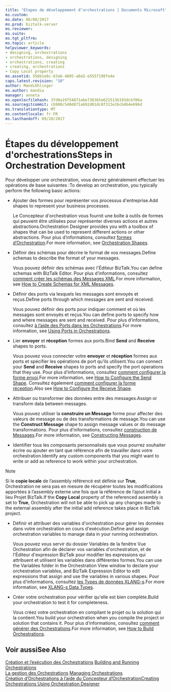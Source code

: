 ```yaml
---
title: "Étapes de développement d’orchestrations | Documents Microsoft"
ms.custom: 
ms.date: 06/08/2017
ms.prod: biztalk-server
ms.reviewer: 
ms.suite: 
ms.tgt_pltfrm: 
ms.topic: article
helpviewer_keywords:
- designing, orchestrations
- orchestrations, designing
- orchestrations, creating
- creating, orchestrations
- Copy Local property
ms.assetid: 556b1e6c-63a6-4805-a0a5-e555f198fe4e
caps.latest.revision: "10"
author: MandiOhlinger
ms.author: mandia
manager: anneta
ms.openlocfilehash: 3fd0a19754871a6e736365e622513b193dcbf06a
ms.sourcegitcommit: cb908c540d8f1a692d01dc8f313e16cb4b4e696d
ms.translationtype: MT
ms.contentlocale: fr-FR
ms.lasthandoff: 09/20/2017
---
```

# <a name="steps-in-orchestration-development"></a><span data-ttu-id="10ae5-102">Étapes du développement d'orchestrations</span><span class="sxs-lookup"><span data-stu-id="10ae5-102">Steps in Orchestration Development</span></span>
<span data-ttu-id="10ae5-103">Pour développer une orchestration, vous devrez généralement effectuer les opérations de base suivantes :</span><span class="sxs-lookup"><span data-stu-id="10ae5-103">To develop an orchestration, you typically perform the following basic actions:</span></span>  
  
-   <span data-ttu-id="10ae5-104">Ajouter des formes pour représenter vos processus d'entreprise.</span><span class="sxs-lookup"><span data-stu-id="10ae5-104">Add shapes to represent your business processes.</span></span>  
  
     <span data-ttu-id="10ae5-105">Le Concepteur d'orchestration vous fournit une boîte à outils de formes qui peuvent être utilisées pour représenter diverses actions et autres abstractions.</span><span class="sxs-lookup"><span data-stu-id="10ae5-105">Orchestration Designer provides you with a toolbox of shapes that can be used to represent different actions or other abstractions.</span></span> <span data-ttu-id="10ae5-106">Pour plus d’informations, consultez [formes d’Orchestration](../core/orchestration-shapes.md).</span><span class="sxs-lookup"><span data-stu-id="10ae5-106">For more information, see [Orchestration Shapes](../core/orchestration-shapes.md).</span></span>  
  
-   <span data-ttu-id="10ae5-107">Définir des schémas pour décrire le format de vos messages.</span><span class="sxs-lookup"><span data-stu-id="10ae5-107">Define schemas to describe the format of your messages.</span></span>  
  
     <span data-ttu-id="10ae5-108">Vous pouvez définir des schémas avec l'Éditeur BizTalk.</span><span class="sxs-lookup"><span data-stu-id="10ae5-108">You can define schemas with BizTalk Editor.</span></span> <span data-ttu-id="10ae5-109">Pour plus d’informations, consultez [comment créer les schémas des Messages XML](../core/how-to-create-schemas-for-xml-messages.md).</span><span class="sxs-lookup"><span data-stu-id="10ae5-109">For more information, see [How to Create Schemas for XML Messages](../core/how-to-create-schemas-for-xml-messages.md).</span></span>  
  
-   <span data-ttu-id="10ae5-110">Définir des ports via lesquels les messages sont envoyés et reçus.</span><span class="sxs-lookup"><span data-stu-id="10ae5-110">Define ports through which messages are sent and received.</span></span>  
  
     <span data-ttu-id="10ae5-111">Vous pouvez définir des ports pour indiquer comment et où les messages sont envoyés et reçus.</span><span class="sxs-lookup"><span data-stu-id="10ae5-111">You can define ports to specify how and where messages are sent and received.</span></span> <span data-ttu-id="10ae5-112">Pour plus d’informations, consultez [à l’aide des Ports dans les Orchestrations](../core/using-ports-in-orchestrations.md).</span><span class="sxs-lookup"><span data-stu-id="10ae5-112">For more information, see [Using Ports in Orchestrations](../core/using-ports-in-orchestrations.md).</span></span>  
  
-   <span data-ttu-id="10ae5-113">Lier **envoyer** et **réception** formes aux ports.</span><span class="sxs-lookup"><span data-stu-id="10ae5-113">Bind **Send** and **Receive** shapes to ports.</span></span>  
  
     <span data-ttu-id="10ae5-114">Vous pouvez vous connecter votre **envoyer** et **réception** formes aux ports et spécifier les opérations de port qu’ils utilisent.</span><span class="sxs-lookup"><span data-stu-id="10ae5-114">You can connect your **Send** and **Receive** shapes to ports and specify the port operations that they use.</span></span> <span data-ttu-id="10ae5-115">Pour plus d’informations, consultez [comment configurer la forme envoi](../core/how-to-configure-the-send-shape.md).</span><span class="sxs-lookup"><span data-stu-id="10ae5-115">For more information, see [How to Configure the Send Shape](../core/how-to-configure-the-send-shape.md).</span></span> <span data-ttu-id="10ae5-116">Consultez également [comment configurer la forme réception](../core/how-to-configure-the-receive-shape.md).</span><span class="sxs-lookup"><span data-stu-id="10ae5-116">Also see [How to Configure the Receive Shape](../core/how-to-configure-the-receive-shape.md).</span></span>  
  
-   <span data-ttu-id="10ae5-117">Attribuer ou transformer des données entre des messages.</span><span class="sxs-lookup"><span data-stu-id="10ae5-117">Assign or transform data between messages.</span></span>  
  
     <span data-ttu-id="10ae5-118">Vous pouvez utiliser la **construire un Message** forme pour affecter des valeurs de message ou de des transformations de message.</span><span class="sxs-lookup"><span data-stu-id="10ae5-118">You can use the **Construct Message** shape to assign message values or do message transformations.</span></span> <span data-ttu-id="10ae5-119">Pour plus d’informations, consultez [construction de Messages](../core/constructing-messages.md).</span><span class="sxs-lookup"><span data-stu-id="10ae5-119">For more information, see [Constructing Messages](../core/constructing-messages.md).</span></span>  
  
-   <span data-ttu-id="10ae5-120">Identifier tous les composants personnalisés que vous pourrez souhaiter écrire ou ajouter en tant que référence afin de travailler dans votre orchestration.</span><span class="sxs-lookup"><span data-stu-id="10ae5-120">Identify any custom components that you might want to write or add as reference to work within your orchestration.</span></span>  
  
> [!NOTE]
>  <span data-ttu-id="10ae5-121">Si le **copie locale** de l’assembly référencé est définie sur **True**, Orchestration ne sera pas en mesure de récupérer toutes les modifications apportées à l’assembly externe une fois que la référence de l’ajout initial a lieu Projet BizTalk.</span><span class="sxs-lookup"><span data-stu-id="10ae5-121">If the **Copy Local** property of the referenced assembly is set to **True**, Orchestration will not be able to pick up any changes made to the external assembly after the initial add reference takes place in BizTalk project.</span></span>  
  
-   <span data-ttu-id="10ae5-122">Définir et attribuer des variables d'orchestration pour gérer les données dans votre orchestration en cours d'exécution.</span><span class="sxs-lookup"><span data-stu-id="10ae5-122">Define and assign orchestration variables to manage data in your running orchestration.</span></span>  
  
     <span data-ttu-id="10ae5-123">Vous pouvez vous servir du dossier Variables de la fenêtre Vue Orchestration afin de déclarer vos variables d'orchestration, et de l'Éditeur d'expression BizTalk pour modifier les expressions qui attribuent et utilisent les variables dans différentes formes.</span><span class="sxs-lookup"><span data-stu-id="10ae5-123">You can use the Variables folder in the Orchestration View window to declare your orchestration variables, and BizTalk Expression Editor to edit expressions that assign and use the variables in various shapes.</span></span> <span data-ttu-id="10ae5-124">Pour plus d’informations, consultez [les Types de données XLANG-s](../core/xlang-s-data-types.md).</span><span class="sxs-lookup"><span data-stu-id="10ae5-124">For more information, see [XLANG-s Data Types](../core/xlang-s-data-types.md).</span></span>  
  
-   <span data-ttu-id="10ae5-125">Créer votre orchestration pour vérifier qu'elle est bien complète.</span><span class="sxs-lookup"><span data-stu-id="10ae5-125">Build your orchestration to test it for completeness.</span></span>  
  
     <span data-ttu-id="10ae5-126">Vous créez votre orchestration en compilant le projet ou la solution qui la contient.</span><span class="sxs-lookup"><span data-stu-id="10ae5-126">You build your orchestration when you compile the project or solution that contains it.</span></span> <span data-ttu-id="10ae5-127">Pour plus d’informations, consultez [comment générer des Orchestrations](../core/how-to-build-orchestrations.md).</span><span class="sxs-lookup"><span data-stu-id="10ae5-127">For more information, see [How to Build Orchestrations](../core/how-to-build-orchestrations.md).</span></span>  
  
## <a name="see-also"></a><span data-ttu-id="10ae5-128">Voir aussi</span><span class="sxs-lookup"><span data-stu-id="10ae5-128">See Also</span></span>  
 <span data-ttu-id="10ae5-129">[Création et l’exécution des Orchestrations](../core/building-and-running-orchestrations.md) </span><span class="sxs-lookup"><span data-stu-id="10ae5-129">[Building and Running Orchestrations](../core/building-and-running-orchestrations.md) </span></span>  
 <span data-ttu-id="10ae5-130">[La gestion des Orchestrations](../core/managing-orchestrations.md) </span><span class="sxs-lookup"><span data-stu-id="10ae5-130">[Managing Orchestrations](../core/managing-orchestrations.md) </span></span>  
 [<span data-ttu-id="10ae5-131">Création d’Orchestrations à l’aide du Concepteur d’Orchestration</span><span class="sxs-lookup"><span data-stu-id="10ae5-131">Creating Orchestrations Using Orchestration Designer</span></span>](../core/creating-orchestrations-using-orchestration-designer.md)